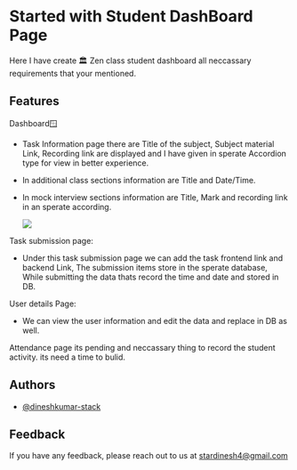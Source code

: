 
# Started with Student DashBoard Page

Here I have create 🏛️ Zen class student dashboard all neccassary requirements that your mentioned.

## Features

Dashboard🪟

- Task Information page there are Title of the subject, Subject material Link, Recording link are displayed and I have given in sperate Accordion type for view in better experience.
- In additional class sections information are Title and Date/Time.
- In mock interview sections information are Title, Mark and recording link in an sperate according.
    
  ![](https://github.com/dineshkumar-stack/Student-Dashboard-Frontend/blob/master/image/zEn.gif)


Task submission page:

- Under this task submission page we can add the task frontend link and backend Link, The submission items store in the sperate database, While submitting the data thats record the time and date and stored in DB.

User details Page:

- We can view the user information and edit the data and replace in DB as well.

Attendance page its pending and neccassary thing to record the student activity. its need a time to bulid.
## Authors

- [@dineshkumar-stack](https://www.github.com/dineshkumar-stack)


## Feedback

If you have any feedback, please reach out to us at stardinesh4@gmail.com

